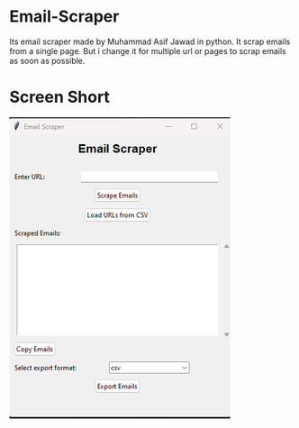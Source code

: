 # Email-Scraper
Its email scraper made by Muhammad Asif Jawad in python. It scrap emails from a single page. But i change it for multiple url or pages to scrap emails as soon as possible.
# Screen Short
![Email-Scraper](https://github.com/MuhammadAsifJawad/Email-Scraper/blob/main/email%20scraper.png)
